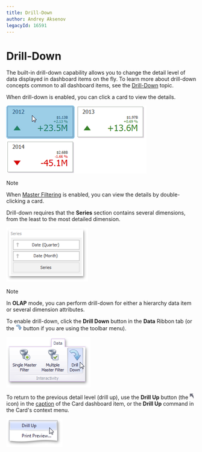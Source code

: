 ```yaml
---
title: Drill-Down
author: Andrey Aksenov
legacyId: 16591
---
```

# Drill-Down
The built-in drill-down capability allows you to change the detail level of data displayed in dashboard items on the fly. To learn more about drill-down concepts common to all dashboard items, see the [Drill-Down](../../../interactivity/drill-down.md) topic.

When drill-down is enabled, you can click a card to view the details.

![Anim_Cards_DrillDown](../../../../../images/img19995.gif)

> [!NOTE]
> When [Master Filtering](master-filtering.md) is enabled, you can view the details by double-clicking a card.

Drill-down requires that the **Series** section contains several dimensions, from the least to the most detailed dimension.

![Cards_Interactivity_DrillDown_DataItems](../../../../../images/img19987.png)

> [!NOTE]
> In **OLAP** mode, you can perform drill-down for either a hierarchy data item or several dimension attributes.

To enable drill-down, click the **Drill Down** button in the **Data** Ribbon tab (or the ![DataShaping_Interactivity_DrillDown_Toolbar](../../../../../images/img19513.png) button if you are using the toolbar menu).

![DataShaping_Interactivity_DrillDown_Ribbon](../../../../../images/img19415.png)

To return to the previous detail level (drill up), use the **Drill Up** button (the ![DrillDown_DrillUpArrow](../../../../../images/img18627.png) icon) in the [caption](../../../dashboard-layout/dashboard-item-caption.md) of the Card dashboard item, or the **Drill Up** command in the Card's context menu.

![DrillUpCommand_ContextMenu](../../../../../images/img22786.png)